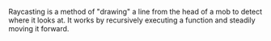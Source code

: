 Raycasting is a method of "drawing" a line from the head of a mob to detect where it looks at. It works by recursively executing a function and steadily moving it forward.
